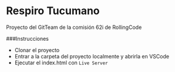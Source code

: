 # Respiro Tucumano

Proyecto del GitTeam de la comisión 62i de RollingCode

###Instrucciones

- Clonar el proyecto
- Entrar a la carpeta del proyecto localmente y abrirla en VSCode
- Ejecutar el index.html con `Live Server`
